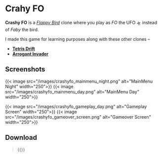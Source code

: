 # Crahy FO


**Crashy FO** is a *[Flappy Bird](https://en.wikipedia.org/wiki/Flappy_Bird)* clone where you play as *FO* the UFO 🛸 instead of *Faby* the bird.

I made this game for learning purposes along with these other clones –
- **[Tetris Drift](https://github.com/showmik/tetris-drift)**
- **[Arrogant Invader](https://intisarbnaim.com/arrogant-invader)**

## Screenshots

{{< image src="/images/crashyfo_mainmenu_night.png" alt="MainMenu Night" width="250">}} {{< image src="/images/crashyfo_mainmenu_day.png" alt="MainMenu Day" width="250">}}

{{< image src="/images/crashyfo_gameplay_day.png" alt="Gameplay Screen" width="250">}} {{< image src="/images/crashyfo_gameover_screen.png" alt="Gameover Screen" width="250">}}

## Download

> {{<link href="https://darkspactus.itch.io/crashyfo" content="Crashy FO v1.0.0">}}

